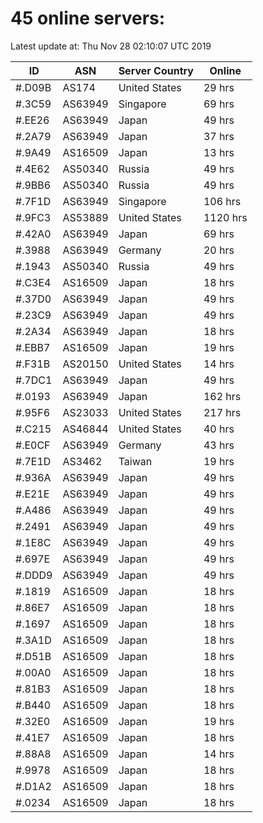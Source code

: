 # 45 online servers:

Latest update at: Thu Nov 28 02:10:07 UTC 2019

| ID | ASN | Server Country | Online |
| -- | --- | -------------- | ------ |
| #.D09B | AS174 | United States | 29 hrs |
| #.3C59 | AS63949 | Singapore | 69 hrs |
| #.EE26 | AS63949 | Japan | 49 hrs |
| #.2A79 | AS63949 | Japan | 37 hrs |
| #.9A49 | AS16509 | Japan | 13 hrs |
| #.4E62 | AS50340 | Russia | 49 hrs |
| #.9BB6 | AS50340 | Russia | 49 hrs |
| #.7F1D | AS63949 | Singapore | 106 hrs |
| #.9FC3 | AS53889 | United States | 1120 hrs |
| #.42A0 | AS63949 | Japan | 69 hrs |
| #.3988 | AS63949 | Germany | 20 hrs |
| #.1943 | AS50340 | Russia | 49 hrs |
| #.C3E4 | AS16509 | Japan | 18 hrs |
| #.37D0 | AS63949 | Japan | 49 hrs |
| #.23C9 | AS63949 | Japan | 49 hrs |
| #.2A34 | AS63949 | Japan | 18 hrs |
| #.EBB7 | AS16509 | Japan | 19 hrs |
| #.F31B | AS20150 | United States | 14 hrs |
| #.7DC1 | AS63949 | Japan | 49 hrs |
| #.0193 | AS63949 | Japan | 162 hrs |
| #.95F6 | AS23033 | United States | 217 hrs |
| #.C215 | AS46844 | United States | 40 hrs |
| #.E0CF | AS63949 | Germany | 43 hrs |
| #.7E1D | AS3462 | Taiwan | 19 hrs |
| #.936A | AS63949 | Japan | 49 hrs |
| #.E21E | AS63949 | Japan | 49 hrs |
| #.A486 | AS63949 | Japan | 49 hrs |
| #.2491 | AS63949 | Japan | 49 hrs |
| #.1E8C | AS63949 | Japan | 49 hrs |
| #.697E | AS63949 | Japan | 49 hrs |
| #.DDD9 | AS63949 | Japan | 49 hrs |
| #.1819 | AS16509 | Japan | 18 hrs |
| #.86E7 | AS16509 | Japan | 18 hrs |
| #.1697 | AS16509 | Japan | 18 hrs |
| #.3A1D | AS16509 | Japan | 18 hrs |
| #.D51B | AS16509 | Japan | 18 hrs |
| #.00A0 | AS16509 | Japan | 18 hrs |
| #.81B3 | AS16509 | Japan | 18 hrs |
| #.B440 | AS16509 | Japan | 18 hrs |
| #.32E0 | AS16509 | Japan | 19 hrs |
| #.41E7 | AS16509 | Japan | 18 hrs |
| #.88A8 | AS16509 | Japan | 14 hrs |
| #.9978 | AS16509 | Japan | 18 hrs |
| #.D1A2 | AS16509 | Japan | 18 hrs |
| #.0234 | AS16509 | Japan | 18 hrs |

